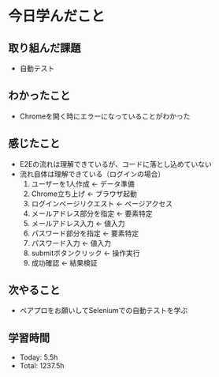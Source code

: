 # 今日学んだこと
## 取り組んだ課題
- 自動テスト
## わかったこと
- Chromeを開く時にエラーになっていることがわかった
## 感じたこと
- E2Eの流れは理解できているが、コードに落とし込めていない
- 流れ自体は理解できている（ログインの場合）
    1. ユーザーを1人作成 ← データ準備
    2. Chrome立ち上げ ← ブラウザ起動  
    3. ログインページリクエスト ← ページアクセス
    4. メールアドレス部分を指定 ← 要素特定
    5. メールアドレス入力 ← 値入力
    6. パスワード部分を指定 ← 要素特定
    7. パスワード入力 ← 値入力
    8. submitボタンクリック ← 操作実行
    9. 成功確認 ← 結果検証 
## 次やること
- ペアプロをお願いしてSeleniumでの自動テストを学ぶ
## 学習時間
- Today: 5.5h
- Total: 1237.5h